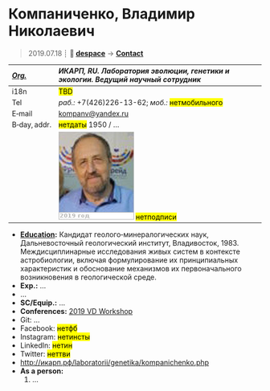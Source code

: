 # Компаниченко, Владимир Николаевич
> 2019.07.18 ┊ **🚀 [despace](index.md)** → **[Contact](contact.md)**

|*[Org.](contact.md)*|*ИКАРП, RU. Лаборатория эволюции, генетики и экологии. Ведущий научный сотрудник*|
|:--|:--|
|i18n| <mark>TBD</mark> |
|Tel|*раб.:* +7(426)226-13-62; *моб.:* <mark>нетмобильного</mark> |
|E‑mail| <kompanv@yandex.ru> |
|B‑day, addr.| <mark>нетдаты</mark> 1950 / … |
|| ![](f/contact/k/kompanichenko_001_photo.jpg) <mark>нетподписи</mark> |

   - **[Education](edu.md):** Кандидат геолого‑минералогических наук, Дальневосточный геологический институт, Владивосток, 1983. Междисциплинарные исследования живых систем в контексте астробиологии, включая формулирование их принципиальных характеристик и обоснование механизмов их первоначального возникновения в геологической среде.
   - **Exp.:** …
   - …
   - **SC/Equip.:** …
   - **Conferences:** [2019 VD Workshop](vdws2019.md)
   - Git: …
   - Facebook: <mark>нетфб</mark>
   - Instagram: <mark>нетинсты</mark>
   - LinkedIn: <mark>нетин</mark>
   - Twitter: <mark>неттви</mark>
   - <http://икарп.рф/laboratorii/genetika/kompanichenko.php>
   - **As a person:**
      1. …
